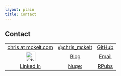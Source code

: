 ```yaml
---
layout: plain
title: Contact
---
```

## Contact

<div>
    <link rel="stylesheet" href="https://cdnjs.cloudflare.com/ajax/libs/css-social-buttons/1.3.0/css/zocial.css" integrity="sha256-g4vWW6AWJCUHC8m5UorUQcwX/a6Qge0afGGHRN8OrWA=" crossorigin="anonymous" />
    <table align="center">
        <tr>
            <td align="center"><a href="http://twitter.com/chris_mckelt" class="zocial email">chris at mckelt.com</a></td>
            <td align="center"><a href="http://twitter.com/chris_mckelt" class="zocial twitter">@chris_mckelt</a></td>
            <td align="center"><a href="https://github.com/chrismckelt" class="zocial github">GitHub</a></td>
        </tr>
        <tr>
            <td align="center">
                <a href="https://dev.to/chris_mckelt"><img src="https://d2fltix0v2e0sb.cloudfront.net/dev-badge.svg" alt="Chris McKelt's DEV Profile" height="30" width="30"></a>
            </td>
            <td align="center"><a href="http://blog.mckelt.com" class="zocial blogger">Blog</a></td>
            <td align="center"><a href="tel:00000000" class="zocial bitcoin">Email</a></td>
        </tr>
        <tr>
            <td align="center"><a href="http://www.linkedin.com/in/chrismckelt" class="zocial linkedin">Linked In</a></td>
            <td align="center"><a href="https://www.nuget.org/profiles/chris_mckelt" class="zocial delicious">Nuget</a></td>
            <td align="center"><a href="https://www.rpubs.com/chris_mckelt" class="zocial lego">RPubs</a></td>
        </tr>
    </table>
</div>

      